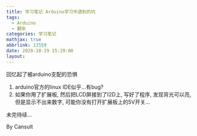```yaml
---
title: 学习笔记 Arduino学习中遇到的坑
tags:
  - Arduino
  - 翻车
categories: 学习笔记
mathjax: true
abbrlink: 13559
date: 2020-10-29 15:29:00
layout:
---
```


回忆起了被arduino支配的恐惧

<!--more-->

1. arduino官方的linux IDE似乎...有bug?
2. 如果你用了扩展板, 然后把LCD屏接到了I2D上, 写好了程序, 发现背光可以亮, 但是显示不出来数字, 可能你没有打开扩展板上的5V开关...

未完待续...

By Cansult
